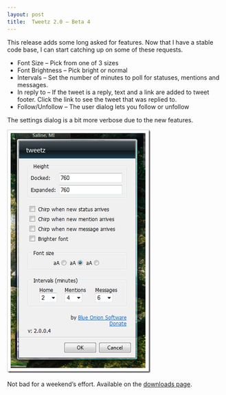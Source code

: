 ```yaml
---
layout: post
title:  Tweetz 2.0 – Beta 4
---
```

This release adds some long asked for features. Now that I have a stable code base, I can start catching up on some of these requests.

  * Font Size – Pick from one of 3 sizes 
  * Font Brightness – Pick bright or normal 
  * Intervals – Set the number of minutes to poll for statuses, mentions and messages. 
  * In reply to – If the tweet is a reply, text and a link are added to tweet footer. Click the link to see the tweet that was replied to. 
  * Follow/Unfollow – The user dialog lets you follow or unfollow 

The settings dialog is a bit more verbose due to the new features.

![image](/cdn/images/blog/Tweetz2.0Beta4_11F27/image.png)

Not bad for a weekend’s effort. Available on the [downloads page](/downloads).
